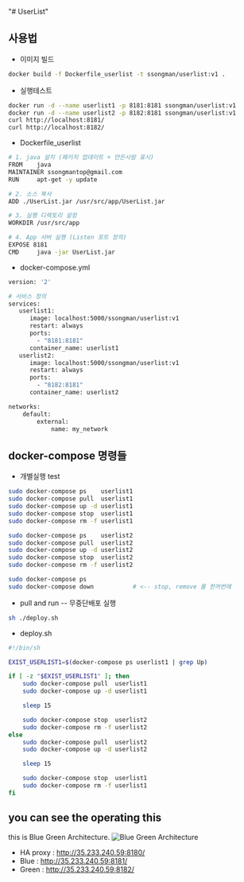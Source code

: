 "# UserList" 

## 사용법

- 이미지 빌드
```bash
docker build -f Dockerfile_userlist -t ssongman/userlist:v1 .
```



- 실행테스트
```bash
docker run -d --name userlist1 -p 8181:8181 ssongman/userlist:v1
docker run -d --name userlist2 -p 8182:8181 ssongman/userlist:v1
curl http://localhost:8181/
curl http://localhost:8182/
```


- Dockerfile_userlist

```bash
# 1. java 설치 (패키지 업데이트 + 만든사람 표시)
FROM    java
MAINTAINER ssongmantop@gmail.com
RUN     apt-get -y update

# 2. 소스 복사
ADD ./UserList.jar /usr/src/app/UserList.jar

# 3. 실행 디렉토리 설정
WORKDIR /usr/src/app

# 4. App 서버 실행 (Listen 포트 정의)
EXPOSE 8181
CMD     java -jar UserList.jar
```



- docker-compose.yml

```bash
version: '2'

# 서비스 정의
services:
   userlist1:
      image: localhost:5000/ssongman/userlist:v1
      restart: always
      ports:
        - "8181:8181"
      container_name: userlist1
   userlist2:
      image: localhost:5000/ssongman/userlist:v1
      restart: always
      ports:
        - "8182:8181"
      container_name: userlist2

networks:
    default:
        external:
            name: my_network
```





## docker-compose 명령들

- 개별실행 test

```bash
sudo docker-compose ps    userlist1
sudo docker-compose pull  userlist1
sudo docker-compose up -d userlist1
sudo docker-compose stop  userlist1
sudo docker-compose rm -f userlist1

sudo docker-compose ps    userlist2
sudo docker-compose pull  userlist2
sudo docker-compose up -d userlist2
sudo docker-compose stop  userlist2
sudo docker-compose rm -f userlist2

sudo docker-compose ps
sudo docker-compose down           # <-- stop, remove 를 한꺼번에
```


* pull and run -- 무중단배포 실행

```bash
sh ./deploy.sh
```


- deploy.sh

```bash
#!/bin/sh

EXIST_USERLIST1=$(docker-compose ps userlist1 | grep Up)

if [ -z "$EXIST_USERLIST1" ]; then
    sudo docker-compose pull  userlist1
    sudo docker-compose up -d userlist1

    sleep 15

    sudo docker-compose stop  userlist2
    sudo docker-compose rm -f userlist2
else
    sudo docker-compose pull  userlist2
    sudo docker-compose up -d userlist2

    sleep 15

    sudo docker-compose stop  userlist1
    sudo docker-compose rm -f userlist1
fi
```

## you can see the operating this

this is Blue Green Architecture.
![Blue Green Architecture](https://github.com/ssongman/UserList/blob/master/BG_using_haproxy.png?raw=true)

- HA proxy : http://35.233.240.59:8180/
- Blue : http://35.233.240.59:8181/
- Green : http://35.233.240.59:8182/

